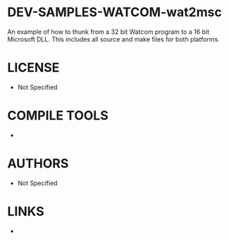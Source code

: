 DEV-SAMPLES-WATCOM-wat2msc
==========================

An example of how to thunk from a 32 bit Watcom program to a 16 bit Microsoft DLL. This includes all source and make files for both platforms. 

LICENSE
===============
* Not Specified

COMPILE TOOLS
===============
* 
 
AUTHORS
===============
* Not Specified

LINKS
===============
* 
